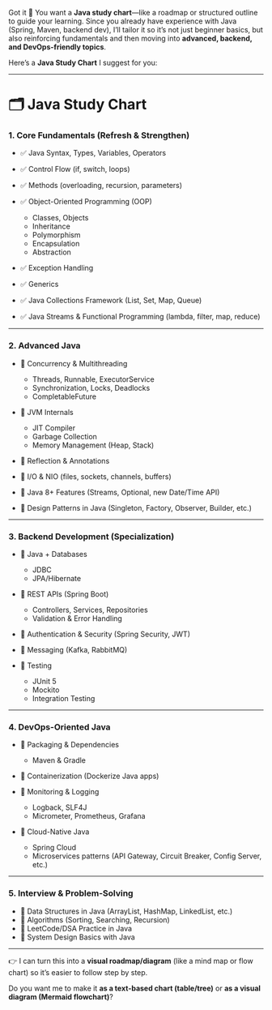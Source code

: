 Got it 🚀 You want a **Java study chart**—like a roadmap or structured outline to guide your learning. Since you already have experience with Java (Spring, Maven, backend dev), I’ll tailor it so it’s not just beginner basics, but also reinforcing fundamentals and then moving into **advanced, backend, and DevOps-friendly topics**.

Here’s a **Java Study Chart** I suggest for you:

---

# 🗂️ Java Study Chart

### 1. **Core Fundamentals (Refresh & Strengthen)**

* ✅ Java Syntax, Types, Variables, Operators
* ✅ Control Flow (if, switch, loops)
* ✅ Methods (overloading, recursion, parameters)
* ✅ Object-Oriented Programming (OOP)

  * Classes, Objects
  * Inheritance
  * Polymorphism
  * Encapsulation
  * Abstraction
* ✅ Exception Handling
* ✅ Generics
* ✅ Java Collections Framework (List, Set, Map, Queue)
* ✅ Java Streams & Functional Programming (lambda, filter, map, reduce)

---

### 2. **Advanced Java**

* 🔹 Concurrency & Multithreading

  * Threads, Runnable, ExecutorService
  * Synchronization, Locks, Deadlocks
  * CompletableFuture
* 🔹 JVM Internals

  * JIT Compiler
  * Garbage Collection
  * Memory Management (Heap, Stack)
* 🔹 Reflection & Annotations
* 🔹 I/O & NIO (files, sockets, channels, buffers)
* 🔹 Java 8+ Features (Streams, Optional, new Date/Time API)
* 🔹 Design Patterns in Java (Singleton, Factory, Observer, Builder, etc.)

---

### 3. **Backend Development (Specialization)**

* 🔹 Java + Databases

  * JDBC
  * JPA/Hibernate
* 🔹 REST APIs (Spring Boot)

  * Controllers, Services, Repositories
  * Validation & Error Handling
* 🔹 Authentication & Security (Spring Security, JWT)
* 🔹 Messaging (Kafka, RabbitMQ)
* 🔹 Testing

  * JUnit 5
  * Mockito
  * Integration Testing

---

### 4. **DevOps-Oriented Java**

* 🔹 Packaging & Dependencies

  * Maven & Gradle
* 🔹 Containerization (Dockerize Java apps)
* 🔹 Monitoring & Logging

  * Logback, SLF4J
  * Micrometer, Prometheus, Grafana
* 🔹 Cloud-Native Java

  * Spring Cloud
  * Microservices patterns (API Gateway, Circuit Breaker, Config Server, etc.)

---

### 5. **Interview & Problem-Solving**

* 🔹 Data Structures in Java (ArrayList, HashMap, LinkedList, etc.)
* 🔹 Algorithms (Sorting, Searching, Recursion)
* 🔹 LeetCode/DSA Practice in Java
* 🔹 System Design Basics with Java

---

👉 I can turn this into a **visual roadmap/diagram** (like a mind map or flow chart) so it’s easier to follow step by step.

Do you want me to make it **as a text-based chart (table/tree)** or **as a visual diagram (Mermaid flowchart)**?

